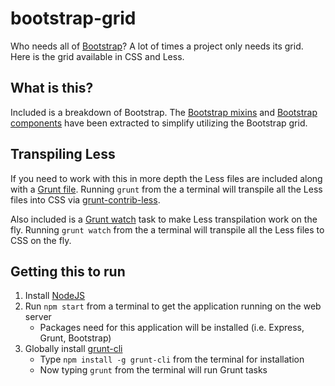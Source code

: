 # bootstrap-grid
Who needs all of [Bootstrap](http://getbootstrap.com/)? A lot of times a project only needs its grid. Here is the grid available in CSS and Less.

## What is this?
Included is a breakdown of Bootstrap. The [Bootstrap mixins](https://github.com/twbs/bootstrap/tree/master/less/mixins) and [Bootstrap components](https://github.com/twbs/bootstrap/tree/master/less) have been extracted to simplify utilizing the Bootstrap grid.
 
## Transpiling Less
If you need to work with this in more depth the Less files are included along with a [Grunt file](http://gruntjs.com/). Running `grunt` from the a terminal will transpile all the Less files into CSS via [grunt-contrib-less](https://github.com/gruntjs/grunt-contrib-less). 

Also included is a [Grunt watch](https://github.com/gruntjs/grunt-contrib-watch) task to make Less transpilation work on the fly. Running `grunt watch` from the a terminal will transpile all the Less files to CSS on the fly.

## Getting this to run
1. Install [NodeJS](https://nodejs.org/)
2. Run `npm start` from a terminal to get the application running on the web server
    * Packages need for this application will be installed (i.e. Express, Grunt, Bootstrap)
3. Globally install [grunt-cli](http://gruntjs.com/using-the-cli)
    * Type `npm install -g grunt-cli` from the terminal for installation
    * Now typing `grunt` from the terminal will run Grunt tasks